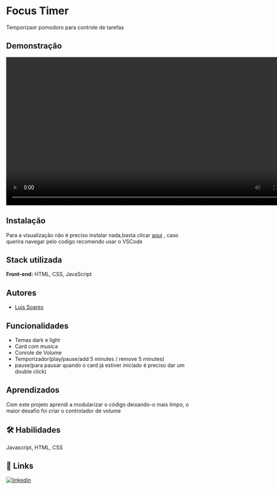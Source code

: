 
# Focus Timer

Temporizaor pomodoro para controle de tarefas

## Demonstração
<video autoplay style="max-width:800px; height: 400px;" src="./assets/Focus Time - Pessoal — Microsoft​ Edge 2022-05-22 19-21-25.mp4"></video>

## Instalação

Para a visualização não é preciso instalar nada,basta clicar <a href ="https://luiszkm.github.io/FocusTimer/">aqui</a>
 , caso querira 
navegar pelo codigo recomendo usar o VSCode 
    
## Stack utilizada

**Front-end:** HTML, CSS, JavaScript



## Autores

- [Luis Soares](https://www.linkedin.com/in/luis-soares-64b0a6227/)


## Funcionalidades

- Temas dark e light
- Card com musica
- Conrole de Volume
- Temporizador(play/pause/add 5 minutes / remove 5 minutes)
- pause(para pausar quando o card já estiver iniciado é preciso dar um double click)


## Aprendizados

Com este projeto aprendi a modularizar o código deixando-o mais limpo,
o maior desafio foi criar o controlador de volume

## 🛠 Habilidades
Javascript, HTML, CSS


## 🔗 Links
[![linkedin](https://img.shields.io/badge/linkedin-0A66C2?style=for-the-badge&logo=linkedin&logoColor=white)]([https://www.linkedin.com/in/luis-soares-64b0a6227/]([https://www.linkedin.com/](https://www.linkedin.com/in/luis-soares-64b0a6227/)))






